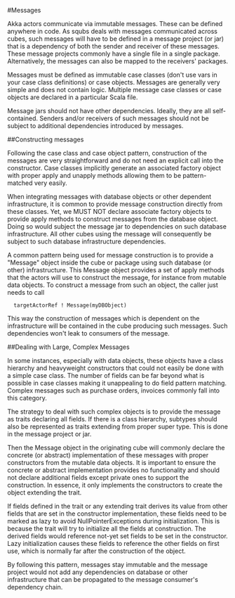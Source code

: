 #Messages

Akka actors communicate via immutable messages. These can be defined anywhere in code. As squbs deals with messages
communicated across cubes, such messages will have to be defined in a message project (or jar) that is a dependency
of both the sender and receiver of these messages. These message projects commonly have a single file in a single
package. Alternatively, the messages can also be mapped to the receivers' packages.

Messages must be defined as immutable case classes (don't use vars in your case class definitions) or case objects.
Messages are generally very simple and does not contain logic. Multiple message case classes or case objects
are declared in a particular Scala file.

Message jars should not have other dependencies. Ideally, they are all self-contained. Senders and/or receivers of such
messages should not be subject to additional dependencies introduced by messages.

##Constructing messages

Following the case class and case object pattern, construction of the messages are very straightforward and do not
need an explicit call into the constructor. Case classes implicitly generate an associated factory object with proper
apply and unapply methods allowing them to be pattern-matched very easily.

When integrating messages with database objects or other dependent infrastructure, it is common to provide message
construction directly from these classes. Yet, we MUST NOT declare associate factory objects to provide apply methods
to construct messages from the database object. Doing so would subject the message jar to dependencies on such database
infrastructure. All other cubes using the message will consequently be subject to such database infrastructure
dependencies.

A common pattern being used for message construction is to provide a "Message" object inside the cube or package using
such database (or other) infrastructure. This Message object provides a set of apply methods that
the actors will use to construct the message, for instance from mutable data objects. To construct a message from such
an object, the caller just needs to call

```
  targetActorRef ! Message(myDBObject)
```

This way the construction of messages which is dependent on the infrastructure will be contained in the cube producing
such messages. Such dependencies won't leak to consumers of the message.

##Dealing with Large, Complex Messages

In some instances, especially with data objects, these objects have a class hierarchy and heavyweight constructors
that could not easily be done with a simple case class. The number of fields can be far beyond what is possible in
case classes making it unappealing to do field pattern matching. Complex messages such as purchase orders, invoices
commonly fall into this category.

The strategy to deal with such complex objects is to provide the message as traits declaring all fields. If there
is a class hierarchy, subtypes should also be represented as traits extending from proper super type. This is done
in the message project or jar.

Then the Message object in the originating cube will commonly declare the concrete (or abstract) implementation of
these messages with proper constructors from the mutable data objects. It is important to ensure the concrete or
abstract implementation provides no functionality and should not declare additional fields except private ones
to support the construction. In essence, it only implements the constructors to create the object extending the trait.

If fields defined in the trait or any extending trait derives its value from other fields that are set in the
constructor implementation, these fields need to be marked as lazy to avoid NullPointerExceptions during initialization.
This is because the trait will try to initialize all the fields at construction. The derived fields would reference
not-yet set fields to be set in the constructor. Lazy initialization causes these fields to reference the other fields
on first use, which is normally far after the construction of the object.

By following this pattern, messages stay immutable and the message project would not add any dependencies on database
or other infrastructure that can be propagated to the message consumer's dependency chain.